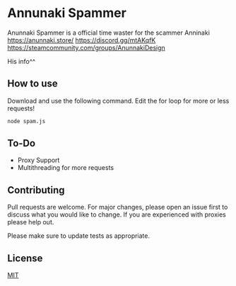 # Annunaki Spammer

Anunnaki Spammer is a official time waster for the scammer Anninaki
https://anunnaki.store/
https://discord.gg/mtAKqfK
https://steamcommunity.com/groups/AnunnakiDesign

His info^^



## How to use

Download and use the following command. Edit the for loop for more or less requests!

```bash
node spam.js
```

## To-Do

- Proxy Support
- Multithreading for more requests

## Contributing
Pull requests are welcome. For major changes, please open an issue first to discuss what you would like to change. If you are experienced with proxies please help out.

Please make sure to update tests as appropriate.

## License
[MIT](https://choosealicense.com/licenses/mit/)
